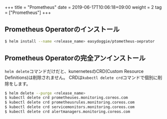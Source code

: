 +++
title = "Prometheus"
date =  2019-06-17T10:06:18+09:00
weight = 2
tag = ["Prometheus"]
+++

## Prometheus Operatorのインストール
```sh
$ helm install --name <release_name> easydoggie/ptometheus-oeprator
```
## Prometheus Operatorの完全アンインストール
`helm delete`コマンドだけだと、kunernetesのCRD(Custom Resource Definitions)は削除されません。
CRDは`kubectl delete crd`コマンドで個別に削除をします。
```sh
$ helm delete --purge <release_name>
$ kubectl delete crd prometheuses.monitoring.coreos.com
$ kubectl delete crd prometheusrules.monitoring.coreos.com
$ kubectl delete crd servicemonitors.monitoring.coreos.com
$ kubectl delete crd alertmanagers.monitoring.coreos.com
```